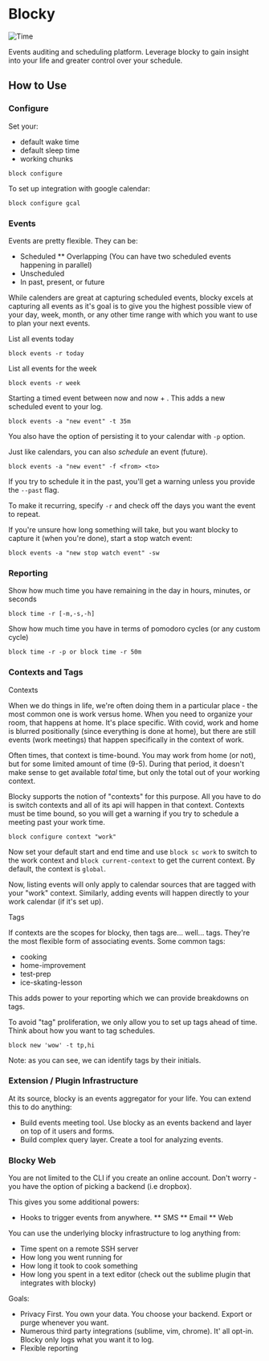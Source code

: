 # Blocky

![Time](https://newapproachesme.com/wp-content/uploads/2014/04/3362637206_49f3d68e5c_z.jpg)

Events auditing and scheduling platform. Leverage blocky to gain insight into your life and greater control over your schedule.

## How to Use 

### Configure 

Set your: 

* default wake time
* default sleep time
* working chunks

```
block configure
```

To set up integration with google calendar:

```
block configure gcal
```

### Events

Events are pretty flexible. They can be: 

* Scheduled 
** Overlapping (You can have two scheduled events happening in parallel)
* Unscheduled
* In past, present, or future

While calenders are great at capturing scheduled events, blocky excels at capturing all events as it's goal is to give you the highest possible view of your day, week, month, or any other time range with which you want to use to plan your next events.

List all events today

```
block events -r today
```

List all events for the week

```
block events -r week
```

Starting a timed event between now and now + <block>. This adds a new scheduled event to your log.

```
block events -a "new event" -t 35m
```

You also have the option of persisting it to your calendar with `-p` option.

Just like calendars, you can also _schedule_ an event (future).

```
block events -a "new event" -f <from> <to>
```

If you try to schedule it in the past, you'll get a warning unless you provide the `--past` flag.

To make it recurring, specify `-r` and check off the days you want the event to repeat.

If you're unsure how long something will take, but you want blocky to capture it (when you're done), start a stop watch event: 
```
block events -a "new stop watch event" -sw
```

### Reporting

Show how much time you have remaining in the day in hours, minutes, or seconds

```
block time -r [-m,-s,-h]
```

Show how much time you have in terms of pomodoro cycles (or any custom cycle)

```
block time -r -p or block time -r 50m
```

### Contexts and Tags

Contexts 

When we do things in life, we're often doing them in a particular place - the most common one is work versus home. When you need to organize your room, that happens at home. It's place specific. With covid, work and home is blurred positionally (since everything is done at home), but there are still events (work meetings) that happen specifically in the context of work. 

Often times, that context is time-bound. You may work from home (or not), but for some limited amount of time (9-5). During that period, it doesn't make sense to get available _total_ time, but only the total out of your working context.

Blocky supports the notion of "contexts" for this purpose. All you have to do is switch contexts and all of its api will happen in that context. Contexts must be time bound, so you will get a warning if you try to schedule a meeting past your work time.

```
block configure context "work"
```

Now set your default start and end time and use `block sc work` to switch to the work context and `block current-context` to get the current context. By default, the context is `global`.

Now, listing events will only apply to calendar sources that are tagged with your "work" context. Similarly, adding events will happen directly to your work calendar (if it's set up).


Tags

If contexts are the scopes for blocky, then tags are... well... tags. They're the most flexible form of associating events. Some common tags: 

* cooking
* home-improvement 
* test-prep
* ice-skating-lesson 

This adds power to your reporting which we can provide breakdowns on tags.

To avoid "tag" proliferation, we only allow you to set up tags ahead of time. Think about how you want to tag schedules. 

```
block new 'wow' -t tp,hi
```

Note: as you can see, we can identify tags by their initials.

### Extension / Plugin Infrastructure

At its source, blocky is an events aggregator for your life. You can extend this to do anything: 

* Build events meeting tool. Use blocky as an events backend and layer on top of it users and forms.
* Build complex query layer. Create a tool for analyzing events.

### Blocky Web

You are not limited to the CLI if you create an online account. Don't worry - you have the option of picking a backend (i.e dropbox).

This gives you some additional powers: 

* Hooks to trigger events from anywhere. 
** SMS
** Email
** Web

You can use the underlying blocky infrastructure to log anything from: 

* Time spent on a remote SSH server 
* How long you went running for 
* How long it took to cook something
* How long you spent in a text editor (check out the sublime plugin that integrates with blocky)

Goals:

* Privacy First. You own your data. You choose your backend. Export or purge whenever you want.
* Numerous third party integrations (sublime, vim, chrome). It' all opt-in. Blocky only logs what you want it to log.
* Flexible reporting



